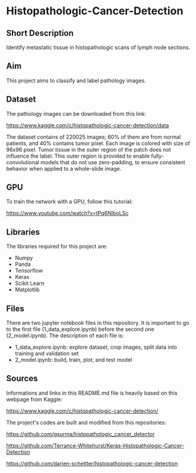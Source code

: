 # Histopathologic-Cancer-Detection

## Short Description

Identify metastatic tissue in histopathologic scans of lymph node sections.

## Aim

This project aims to classify and label pathology images. 

## Dataset

The pathology images can be downloaded from this link: 

https://www.kaggle.com/c/histopathologic-cancer-detection/data

The dataset contains of 220025 images; 60% of them are from normal patients, and 40% contains tumor pixel. Each image is colored with size of 96x96 pixel. Tumor tissue in the outer region of the patch does not influence the label. This outer region is provided to enable fully-convolutional models that do not use zero-padding, to ensure consistent behavior when applied to a whole-slide image.

## GPU

To train the network with a GPU, follow this tutorial:

https://www.youtube.com/watch?v=tPq6NIboLSc

## Libraries

The libraries required for this project are:

* Numpy
* Panda
* Tensorflow
* Keras
* Scikit Learn
* Matplotlib

## Files

There are two jupyter notebook files in this repository. It is important to go to the first file (1_data_explore.ipynb) before the second one (2_model.ipynb). The description of each file is:

* 1_data_explore.ipynb: explore dataset, crop images, split data into training and validation set
* 2_model.ipynb: build, train, plot, and test model


## Sources

Informations and links in this README.md file is heavily based on this webpage from Kaggle:

https://www.kaggle.com/c/histopathologic-cancer-detection/

The project's codes are built and modified from this repositories: 

https://github.com/gsurma/histopathologic_cancer_detector

https://github.com/Terrance-Whitehurst/Keras-Histopathologic-Cancer-Detection

https://github.com/darien-schettler/histopathologic-cancer-detection
